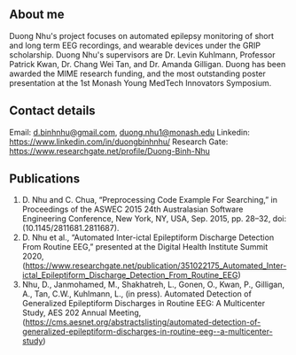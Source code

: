 ## About me
Duong Nhu's project focuses on automated epilepsy monitoring of short and long term EEG recordings, and wearable devices under the GRIP scholarship. Duong Nhu's supervisors are Dr. Levin Kuhlmann, Professor Patrick Kwan, Dr. Chang Wei Tan, and Dr. Amanda Gilligan. Duong has been awarded the MIME research funding, and the most outstanding poster presentation at the 1st Monash Young MedTech Innovators Symposium.

## Contact details
Email: d.binhnhu@gmail.com, duong.nhu1@monash.edu
Linkedin: https://www.linkedin.com/in/duongbinhnhu/
Research Gate: https://www.researchgate.net/profile/Duong-Binh-Nhu

## Publications

1. D. Nhu and C. Chua, “Preprocessing Code Example For Searching,” in Proceedings of the ASWEC 2015 24th Australasian Software Engineering Conference, New York, NY, USA, Sep. 2015, pp. 28–32, doi: (10.1145/2811681.2811687).
2. D. Nhu et al., “Automated Inter-ictal Epileptiform Discharge Detection From Routine EEG,” presented at the Digital Health Institute Summit 2020, (https://www.researchgate.net/publication/351022175_Automated_Inter-ictal_Epileptiform_Discharge_Detection_From_Routine_EEG)
3. Nhu, D., Janmohamed, M., Shakhatreh, L., Gonen, O., Kwan, P., Gilligan, A., Tan, C.W., Kuhlmann, L., (in press). Automated Detection of Generalized Epileptiform Discharges in Routine EEG: A Multicenter Study, AES 202 Annual Meeting, (https://cms.aesnet.org/abstractslisting/automated-detection-of-generalized-epileptiform-discharges-in-routine-eeg--a-multicenter-study)